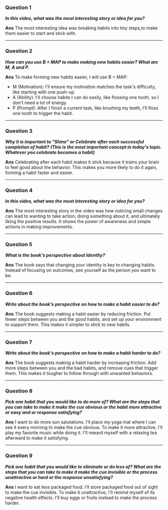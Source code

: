 ### Question 1
***In this video, what was the most interesting story or idea for you?***

**Ans**
The most interesting idea was breaking habits into tiny steps,to make them easier to start and stick with. 

---

### Question 2
***How can you use B = MAP to make making new habits easier? What are M, A and P.***

**Ans**
To make forming new habits easier, I will use B = MAP:

- M (Motivation): I'll ensure my motivation matches the task's difficulty, like starting with one push-up.
- A (Ability): I'll choose habits I can do easily, like flossing one tooth, so I don't need a lot of energy.
- P (Prompt): After I finish a current task, like brushing my teeth, I'll floss one tooth to trigger the habit.

---

### Question 3
***Why it is important to "Shine" or Celebrate after each successful completion of habit? (This is the most important concept in today's topic. Whatever you celebrate becomes a habit)***

**Ans**
Celebrating after each habit makes it stick because it trains your brain to feel good about the behavior. This makes you more likely to do it again, forming a habit faster and easier.

---

### Question 4
***In this video, what was the most interesting story or idea for you?***

**Ans**
The most interesting story in the video was how noticing small changes can lead to wanting to take action, doing something about it, and ultimately liking the positive results. It shows the power of awareness and simple actions in making improvements.

---

### Question 5
***What is the book's perspective about Identity?***

**Ans**
The book says that changing your identity is key to changing habits. Instead of focusing on outcomes, see yourself as the person you want to be.

---

### Question 6
***Write about the book's perspective on how to make a habit easier to do?***

**Ans**
The book suggests making a habit easier by reducing friction. Put fewer steps between you and the good habits, and set up your environment to support them. This makes it simpler to stick to new habits.

---

### Question 7
***Write about the book's perspective on how to make a habit harder to do?***

**Ans**
The book suggests making a habit harder by increasing friction. Add more steps between you and the bad habits, and remove cues that trigger them. This makes it tougher to follow through with unwanted behaviors.

---

### Question 8
***Pick one habit that you would like to do more of? What are the steps that you can take to make it make the cue obvious or the habit more attractive or easy and or response satisfying?***

**Ans**
I want to do more sun salutations. I'll place my yoga mat where I can see it every morning to make the cue obvious. To make it more attractive, I'll play my favorite music while doing it. I'll reward myself with a relaxing tea afterward to make it satisfying.

---

### Question 9
***Pick one habit that you would like to eliminate or do less of? What are the steps that you can take to make it make the cue invisible or the process unattractive or hard or the response unsatisfying?***

**Ans**
I want to eat less packaged food. I'll store packaged food out of sight to make the cue invisible. To make it unattractive, I'll remind myself of its negative health effects. I'll buy eggs or fruits instead to make the process harder.

